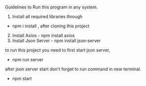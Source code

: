 Guidelines to Run this program in any system.

1. Install all required libraries through 
- npm i install , after cloning this project
2. Install Axios - npm install axios
3. Install Json Server - npm install json-server



to run this project you need to first start json server, 

- npm run server

after json server start don't forget to run command in new terminal. 

- npm start